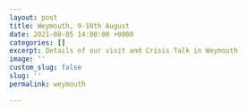```yaml
---
layout: post
title: Weymouth, 9-10th August
date: 2021-08-05 14:00:00 +0000
categories: []
excerpt: Details of our visit and Crisis Talk in Weymouth
image: ''
custom_slug: false
slug: ''
permalink: weymouth

---
```

